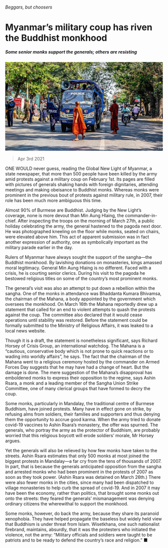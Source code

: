 ###### Beggars, but choosers

# Myanmar’s military coup has riven the Buddhist monkhood 

##### Some senior monks support the generals; others are resisting 

![image](images/20210403_ASP002_0.jpg) 

> Apr 3rd 2021 

ONE WOULD never guess, reading the Global New Light of Myanmar, a state newspaper, that more than 500 people have been killed by the army amid protests against a military coup on February 1st. Its pages are filled with pictures of generals shaking hands with foreign dignitaries, attending meetings and making obeisance to Buddhist monks. Whereas monks were prominent in the previous bout of protests against military rule, in 2007, their role has been much more ambiguous this time.

Almost 90% of Burmese are Buddhist. Judging by the New Light’s coverage, none is more devout than Min Aung Hlaing, the commander-in-chief. After inspecting the troops on the morning of March 27th, a public holiday celebrating the army, the general hastened to the pagoda next door. He was photographed kneeling on the floor while monks, seated on chairs, were elevated above him. This act of apparent submission was in fact another expression of authority, one as symbolically important as the military parade earlier in the day. 


Rulers of Myanmar have always sought the support of the sangha—the Buddhist monkhood. By lavishing donations on monasteries, kings amassed moral legitimacy. General Min Aung Hlaing is no different. Faced with a crisis, he is courting senior clerics. During his visit to the pagoda he bestowed religious titles on some of the country’s most prominent monks.

The general’s visit was also an attempt to put down a rebellion within the sangha. One of the monks in attendance was Bhaddanta Kumara Bhivamsa, the chairman of the Mahana, a body appointed by the government which oversees the monkhood. On March 16th the Mahana reportedly drew up a statement that called for an end to violent attempts to quash the protests against the coup. The committee also declared that it would cease operations until stability was restored. Before the statement could be formally submitted to the Ministry of Religious Affairs, it was leaked to a local news website.

Though it is a draft, the statement is nonetheless significant, says Richard Horsey of Crisis Group, an international watchdog. The Mahana is a “cautious, conservative body which is not prone to quick reactions or to wading into worldly affairs”, he says. The fact that the chairman of the Mahana went to a religious ceremony hosted by the commander on Armed Forces Day suggests that he may have had a change of heart. But the damage is done. The mere suggestion of the Mahana’s disapproval has emboldened monks to express their opposition to the regime, says Ashin Rsara, a monk and a leading member of the Sangha Union Strike Committee, one of many clerical groups that have formed to decry the coup.

Some monks, particularly in Mandalay, the traditional centre of Burmese Buddhism, have joined protests. Many have in effect gone on strike, by refusing alms from soldiers, their families and supporters and thus denying them the opportunity to accrue good karma. When the army tried to donate covid-19 vaccines to Ashin Rsara’s monastery, the offer was spurned. The generals, who portray the army as the protector of Buddhism, are probably worried that this religious boycott will erode soldiers’ morale, Mr Horsey argues.

Yet the generals will also be relieved by how few monks have taken to the streets. Ashin Rsara estimates that only 500 monks at most joined the biggest protests in Mandalay—a far cry from the tens of thousands of 2007. In part, that is because the generals anticipated opposition from the sangha and arrested monks who had been prominent in the protests of 2007 as soon as they took power. (Ashin Rsara was detained on March 26th.) There were also fewer monks in the cities, since many had been dispatched to village monasteries to help curb the spread of covid-19. And in 2007 it may have been the economy, rather than politics, that brought some monks out onto the streets: they feared the generals’ mismanagement was denying ordinary citizens the wherewithal to support the monkhood.

Some monks, however, do back the army, because they share its paranoid xenophobia. They have helped propagate the baseless but widely held view that Buddhism is under threat from Islam. Wisetkhana, one such nationalist firebrand, maintains, absurdly, that it was the protesters who initiated the violence, not the army: “Military officials and soldiers were taught to be patriots and to be ready to defend the country’s race and religion.” ■

